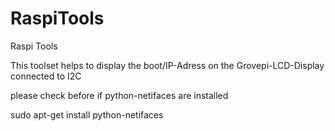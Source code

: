 # RaspiTools
Raspi Tools

This toolset helps to display the boot/IP-Adress on the Grovepi-LCD-Display connected to I2C

please check before if python-netifaces are installed

sudo apt-get install python-netifaces
